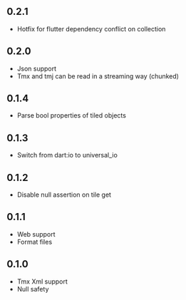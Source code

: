 ## 0.2.1
- Hotfix for flutter dependency conflict on collection

## 0.2.0
- Json support
- Tmx and tmj can be read in a streaming way (chunked)

## 0.1.4

- Parse bool properties of tiled objects

## 0.1.3

- Switch from dart:io to universal_io

## 0.1.2

- Disable null assertion on tile get

## 0.1.1

- Web support
- Format files

## 0.1.0

- Tmx Xml support
- Null safety
